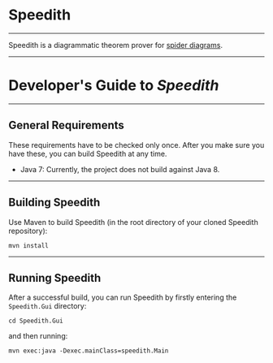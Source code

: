 # Speedith

--------------------------------------------------------------------------------

Speedith is a diagrammatic theorem prover for [spider diagrams](http://en.wikipedia.org/wiki/Spider_diagram).




--------------------------------------------------------------------------------

# Developer's Guide to _Speedith_ #

--------------------------------------------------------------------------------

## General Requirements

These requirements have to be checked only once. After you make sure you have
these, you can build Speedith at any time.

*   Java 7: Currently, the project does not build against Java 8.

--------------------------------------------------------------------------------

## Building Speedith

Use Maven to build Speedith (in the root directory of your cloned Speedith repository):

    mvn install

--------------------------------------------------------------------------------

## Running Speedith

After a successful build, you can run Speedith by firstly entering the `Speedith.Gui` directory:

    cd Speedith.Gui

and then running:

    mvn exec:java -Dexec.mainClass=speedith.Main